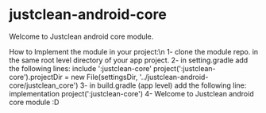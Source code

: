 # justclean-android-core

Welcome to Justclean android core module.

How to Implement the module in your project:\n
1- clone the module repo. in the same root level directory of your app project.
2- in setting.gradle add the following lines:
   include ':justclean-core'
   project(':justclean-core').projectDir = new File(settingsDir, '../justclean-android-core/justclean_core')
3- in build.gradle (app level) add the following line:
   implementation project(':justclean-core')
4- Welcome to Justclean android core module :D

